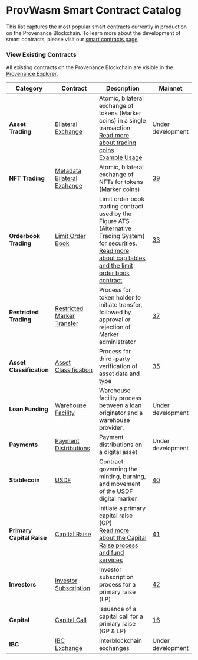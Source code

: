 # ProvWasm Smart Contract Catalog

This list captures the most popular smart contracts currently in production on the Provenance Blockchain. To learn more about the development of smart contracts, please visit our [smart contracts page](/docs/quick-start/write-a-smart-contract.md).

### View Existing Contracts

All existing contracts on the Provenance Blockchain are visible in the [Provenance Explorer](https://explorer.provenance.io/contracts).

| Category                  | Contract                                                                                                      | Description                                                                                                                                                                                                                                                                                                                                      | Mainnet                                          |
| ------------------------- | ------------------------------------------------------------------------------------------------------------- | ------------------------------------------------------------------------------------------------------------------------------------------------------------------------------------------------------------------------------------------------------------------------------------------------------------------------------------------------ | ------------------------------------------------ |
| **Asset Trading**         | [Bilateral Exchange](https://github.com/provenance-io/bilateral-exchange)                                     | Atomic, bilateral exchange of tokens (Marker coins) in a single transaction<br/>[Read more about trading coins](https://medium.com/provenanceblockchain/trading-coins-and-bilateral-settlement-on-provenance-blockchain-e254f7f0707e) <br/>[Example Usage](https://github.com/provenance-io/how-to-provenance/tree/main/bilateral-trade-example) | Under development                                |
| **NFT Trading**           | [Metadata Bilateral Exchange](https://github.com/provenance-io/metadata-bilateral-exchange)                   | Atomic, bilateral exchange of NFTs for tokens (Marker coins)                                                                                                                                                                                                                                                                                     | [39](https://explorer.provenance.io/proposal/39) |
| **Orderbook Trading**     | [Limit Order Book](https://github.com/provenance-io/ats-smart-contract)                                       | Limit order book trading contract used by the Figure ATS (Alternative Trading System) for securities.<br/>[Read more about cap tables and the limit order book contract](https://medium.com/provenanceblockchain/cap-tables-private-company-stock-on-provenance-blockchain-e45fa172c0f1)                                                         | [33](https://explorer.provenance.io/proposal/33) |
| **Restricted Trading**    | [Restricted Marker Transfer](https://github.com/FigureTechnologies/restricted-marker-transfer-smart-contract) | Process for token holder to initiate transfer, followed by approval or rejection of Marker administrator                                                                                                                                                                                                                                         | [37](https://explorer.provenance.io/proposal/37) |
| **Asset Classification**  | [Asset Classification](https://github.com/provenance-io/asset-classification-smart-contract)                  | Process for third-party verification of asset data and type                                                                                                                                                                                                                                                                                      | [35](https://explorer.provenance.io/proposal/35) |
| **Loan Funding**          | [Warehouse Facility](https://github.com/provenance-io/warehouse-facility)                                     | Warehouse facility process between a loan originator and a warehouse provider.                                                                                                                                                                                                                                                                   | Under development                                |
| **Payments**              | [Payment Distributions](https://github.com/provenance-io/payment-distribution-contracts)                      | Payment distributions on a digital asset                                                                                                                                                                                                                                                                                                         | Under development                                |
| **Stablecoin**            | [USDF](https://github.com/FigureTechnologies/digital-currency-consortium)                                     | Contract governing the minting, burning, and movement of the USDF digital marker                                                                                                                                                                                                                                                                 | [40](https://explorer.provenance.io/proposal/40) |
| **Primary Capital Raise** | [Capital Raise](https://github.com/FigureTechnologies/marketpalace-raise-contract)                            | Initiate a primary capital raise (GP)<br/>[Read more about the Capital Raise process and fund services](https://medium.com/provenanceblockchain/capital-raise-contracts-on-provenance-blockchain-2873f23e16a2)                                                                                                                                   | [41](https://explorer.provenance.io/proposal/41) |
| **Investors**             | [Investor Subscription](https://github.com/FigureTechnologies/marketpalace-subscription-contract)             | Investor subscription process for a primary raise (LP)                                                                                                                                                                                                                                                                                           | [42](https://explorer.provenance.io/proposal/42) |
| **Capital**               | [Capital Call](https://github.com/FigureTechnologies/marketpalace-capital-call-contract)                      | Issuance of a capital call for a primary raise (GP & LP)                                                                                                                                                                                                                                                                                         | [16](https://explorer.provenance.io/proposal/16) |
| **IBC**                   | [IBC Exchange](https://github.com/provenance-io/ibc/tree/main/contracts/exchange)                             | Interblockchain exchanges                                                                                                                                                                                                                                                                                                                        | Under development                                |
